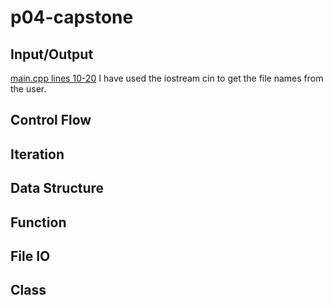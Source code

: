 # p04-capstone
## Input/Output
[main.cpp lines 10-20](/main.cpp)
I have used the iostream cin to get the file names from the user.
## Control Flow
## Iteration
## Data Structure
## Function
## File IO
## Class
